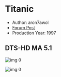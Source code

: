 # Titanic

* Author: aron7awol
* [Forum Post](https://www.avsforum.com/threads/bass-eq-for-filtered-movies.2995212/post-57819580)
* Production Year: 1997

## DTS-HD MA 5.1

![img 0](https://i.imgur.com/ID9gXe4.jpg)

![img 0](https://i.imgur.com/XtekeBV.jpg)

